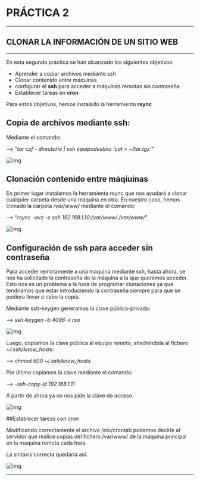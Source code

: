 # PRÁCTICA 2 #
    
***

## **CLONAR LA INFORMACIÓN DE UN SITIO WEB** #


***

En esta segunda práctica se han alcanzado los siguientes objetivos:

- Aprender a copiar archivos mediante ssh
- Clonar contenido entre máquinas
- configurar el **ssh** para acceder a máquinas remotas sin contraseña
- Establecer tareas en **cron**

Para estos objetivos, hemos instalado la herramienta **rsync**

## Copia de archivos mediante **ssh**:

Mediante el comando:
  
--> "*tar czf - directorio | ssh equipodestino 'cat > ~/tar.tgz'*"
 
 
![img](https://github.com/JuanDiegoJr7/SWAP/blob/master/Pr%C3%A1cticas/Imagenes/copiassh.PNG)

## Clonación contenido entre máqiuinas

En primer lugar instalamos la herramienta rsync que nos ayudará a clonar cualquier carpeta desde una maquina en otra.
En nuestro caso, hemos clonado la carpeta */var/www/* mediante el comando:

--> "*rsync -avz -e ssh 192.168.1.10:/var/www/ /var/www/*"

![img](https://github.com/JuanDiegoJr7/SWAP/blob/master/Pr%C3%A1cticas/Imagenes/clonrsync.PNG)

## Configuración de **ssh** para acceder sin contraseña 

Para acceder remotamente a una maquina mediante ssh, hasta ahora, se nos ha solicitado la contraseña de la máquina a la que queremos acceder. Esto nos es un problema a la hora de programar clonaciones ya que tendríamos que estar introduciendo la contraseña siempre para que se pudiera llevar a cabo la copia.

Mediante ssh-keygen generamos la clave pública-privada:

--> *ssh-keygen -b 4096 -t rsa*

![img](https://github.com/JuanDiegoJr7/SWAP/blob/master/Pr%C3%A1cticas/Imagenes/key.PNG)

Luego, copiamos la clave pública al equipo remoto, añadiéndola al fichero *~/.ssh/know_hosts*:

--> *chmod 600 ~/.ssh/know_hosts*

Por último copiamos la clave mediante el comando:

--> -*ssh-copy-id 192.168.1.11*

A partir de ahora ya no nos pide la clave de acceso.

![img](https://github.com/JuanDiegoJr7/SWAP/blob/master/Pr%C3%A1cticas/Imagenes/conexsincon.PNG)

##Establecer tareas con cron

Modificando correctamente el archivo /etc/crontab podemos decirle al servidor que realice copias del fichero /var/www/ de la maquina principal en la maquina remota cada hora. 

La sintaxis correcta quedaría así:

![img](https://github.com/JuanDiegoJr7/SWAP/blob/master/Pr%C3%A1cticas/Imagenes/cron.PNG)

***



